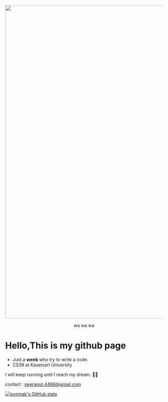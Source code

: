 <p align="center">
   <img src="https://media1.tenor.com/m/LCTE51WsNu8AAAAd/seiyuu-radio-no-uraomote-mashi.gif" style="width:1000" >
</p>

<p align="center"> wa wa wa </p>

# Hello,This is my github page
- Just a **weeb** who try to write a code.
- CS39 at Kasetsart University

I will keep running until I reach my dream. 🌟✨

contact : peeranut.4498@gmail.com

[![ponmak's GitHub stats](https://github-readme-stats.vercel.app/api?username=ponmak&theme=solarized-light)](https://github.com/ponmak/github-readme-stats)
